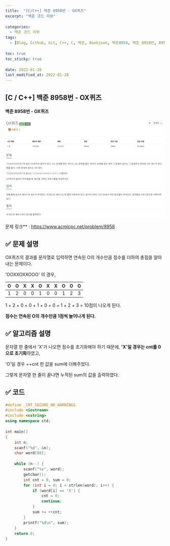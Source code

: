 ```yaml
---
title:  "[C/C++] 백준 8958번 - OX퀴즈"
excerpt: "백준 코드 리뷰"

categories:
  - 백준 코드 리뷰
tags:
  - [Blog, Github, Git, C++, C, 백준, Baekjoon, 백준8958, 백준_8958번, 8958번, c++_8958, 8958_c++]

toc: true
toc_sticky: true

date: 2022-01-28
last_modified_at: 2022-01-28
---
```


## [C / C++] 백준 8958번 - OX퀴즈

#### 백준 8958번 - OX퀴즈

![8958](../images/2022-01-28-8958-posting/8958.png)

문제 링크** : <https://www.acmicpc.net/problem/8958>



## ✅ 문제 설명

OX퀴즈의 결과를 문자열로 입력하면 연속된 O의 개수만큼 점수를 더하여 총점을 알아내는 문제이다.

'OOXXOXXOOO' 의 경우, 

|  O   |  O   |  X   |  X   |  O   |  X   |  X   |  O   |  O   |  O   |
| :--: | :--: | :--: | :--: | :--: | :--: | :--: | :--: | :--: | :--: |
|  1   |  2   |  0   |  0   |  1   |  0   |  0   |  1   |  2   |  3   |

1 + 2 + 0 + 0 + 1 + 0 + 0 + 1 + 2 + 3 = 10점이 나오게 된다.

**점수는 연속된 O의 개수만큼 1점씩 늘어나게 된다.**





## ✅ 알고리즘 설명

문자열 한 줄에서 'X'가 나오면 점수를 초기화해야 하기 때문에,  **'X'일 경우는 cnt를 0으로 초기화**하였고, 

'O'일 경우 ++cnt 한 값을 sum에 더해주었다. 

그렇게 문자열 한 줄이 끝나면 누적된 sum의 값을 출력하였다.



## ✅ 코드

```c++
#define _CRT_SECURE_NO_WARNINGS
#include <iostream>
#include <cstring>
using namespace std;

int main()
{
	int n;
	scanf("%d", &n);
	char word[80];
	
	while (n--) {
		scanf("%s", word);
		getchar();
		int cnt = 0, sum = 0;
		for (int i = 0; i < strlen(word); i++) {
			if (word[i] == 'X') {
				cnt = 0;
				continue;
			}
			sum += ++cnt;
		}
		printf("%d\n", sum);
	}
	return 0;
}
```
